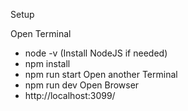 Setup

Open Terminal
- node -v (Install NodeJS if needed)
- npm install
- npm run start 
Open another Terminal
- npm run dev 
Open Browser
- http://localhost:3099/

